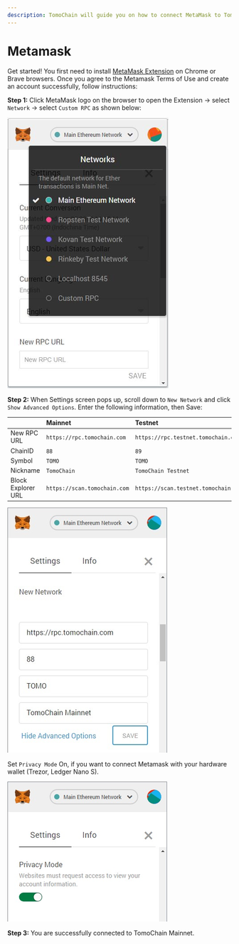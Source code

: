 ```yaml
---
description: TomoChain will guide you on how to connect MetaMask to TomoChain Mainnet.
---
```


# Metamask

Get started! You first need to install [MetaMask Extension](https://metamask.io/) on Chrome or Brave browsers. Once you agree to the Metamask Terms of Use and create an account successfully, follow instructions:

**Step 1:** Click MetaMask logo on the browser to open the Extension -&gt; select `Network` -&gt; select `Custom RPC` as shown below:

![](../../.gitbook/assets/image%20%2849%29.png)



**Step 2:** When Settings screen pops up, scroll down to `New Network` and click `Show Advanced Options`. Enter the following information, then Save:

|  | **Mainnet** | **Testnet** |
| :--- | :--- | :--- |
| New RPC URL | `https://rpc.tomochain.com` | `https://rpc.testnet.tomochain.com` |
| ChainID | `88` | `89` |
| Symbol | `TOMO` | `TOMO` |
| Nickname | `TomoChain` | `TomoChain Testnet` |
| Block Explorer URL | `https://scan.tomochain.com` | `https://scan.testnet.tomochain.com` |



![](../../.gitbook/assets/image%20%2830%29.png)

Set `Privacy Mode` On, if you want to connect Metamask with your hardware wallet \(Trezor, Ledger Nano S\).  
  


![](../../.gitbook/assets/image%20%2842%29.png)

**Step 3:** You are successfully connected to TomoChain Mainnet.  


